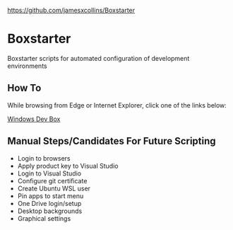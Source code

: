 https://github.com/jamesxcollins/Boxstarter



# Boxstarter

Boxstarter scripts for automated configuration of development environments

## How To
While browsing from Edge or Internet Explorer, click one of the links below:

<a href='http://boxstarter.org/package/url?https://raw.githubusercontent.com/jamesxcollins/Boxstarter/master/WindowsDevBox.ps1'>Windows Dev Box</a>

## Manual Steps/Candidates For Future Scripting
* Login to browsers
* Apply product key to Visual Studio
* Login to Visual Studio
* Configure git certificate
* Create Ubuntu WSL user
* Pin apps to start menu
* One Drive login/setup
* Desktop backgrounds
* Graphical settings
